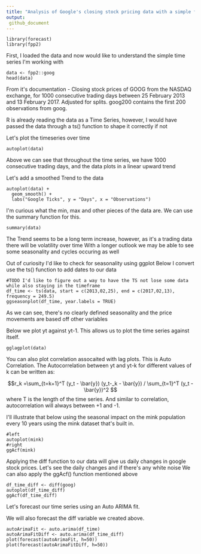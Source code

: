 ```yaml
---
title: "Analysis of Google's closing stock pricing data with a simple forecast"
output: 
 github_document
---
```

```{r}
library(forecast)
library(fpp2)
```
First, I loaded the data and now would like to understand the simple time series I'm working with

```{r}
data <- fpp2::goog
head(data)
```

From it's documentation - Closing stock prices of GOOG from the NASDAQ exchange, for 1000 consecutive trading days between 25 February 2013 and 13 February 2017. Adjusted for splits. goog200 contains the first 200 observations from goog.

R is already reading the data as a Time Series, however, I would have passed the data through a ts() function to shape it correctly if not

Let's plot the timeseries over time
```{r}
autoplot(data)
```
Above we can see that throughout the time series, we have 1000 consecutive trading days, and the data plots in a linear upward trend

Let's add a smoothed Trend to the data

```{r}
autoplot(data) +
  geom_smooth() + 
  labs("Google Ticks", y = "Days", x = "Observations")
```
I'm curious what the min, max and other pieces of the data are. We can use the summary function for this.
```{r}
summary(data)
```
The Trend seems to be a long term increase, however, as it's a trading data there will be volatility over time
With a longer outlook we may be able to see some seasonality and cycles occuring as well

Out of curiosity I'd like to check for seasonality using ggplot
Below I convert use the ts() function to add dates to our data
```{r}
#TODO I'd like to figure out a way to have the TS not lose some data while also staying in the timeframe
df_time <- ts(data, start = c(2013,02,25), end = c(2017,02,13), frequency = 249.5)
ggseasonplot(df_time, year.labels = TRUE)
```
As we can see, there's no clearly defined seasonality and the price movements are based off other variables

Below we plot yt against yt-1. This allows us to plot the time series against itself. 
```{r}
gglagplot(data)
```
You can also plot correlation assocaited with lag plots. This is Auto Correlation.
The Autocorrelation between yt and yt-k for different values of k can be written as:

$$r_k =\sum_{t=k+1}^T (y_t - \bar{y}) (y_t-_k - \bar{y}) / \sum_{t=1}^T (y_t - \bar{y})^2 $$
where T is the length of the time series. And similar to correlation, autocorrelation will always between +1 and -1.

I'll illustrate that below using the seasonal impact on the mink population every 10 years using the mink dataset that's built in.

```{r}
#left
autoplot(mink)
#right
ggAcf(mink)
```

Applying the diff function to our data will give us daily changes in google stock prices. Let's see the daily changes and if there's any white noise
We can also apply the ggAcf() function mentioned above
```{r}
df_time_diff <- diff(goog)
autoplot(df_time_diff)
ggAcf(df_time_diff)
```

Let's forecast our time series using an Auto ARIMA fit.

We will also forecast the diff variable we created above.
```{r}
autoArimaFit <- auto.arima(df_time)
autoArimaFitDiff <- auto.arima(df_time_diff)
plot(forecast(autoArimaFit, h=50))
plot(forecast(autoArimaFitDiff, h=50))
```

